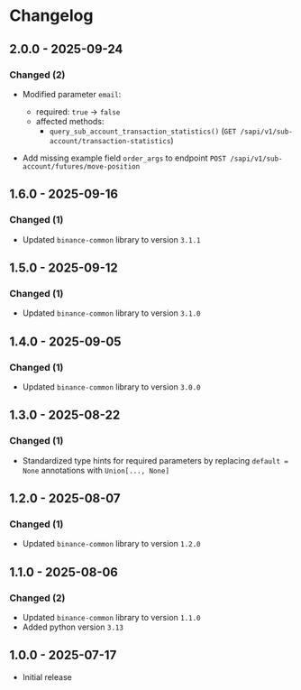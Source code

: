 # Changelog

## 2.0.0 - 2025-09-24

### Changed (2)

- Modified parameter `email`:
  - required: `true` → `false`
  - affected methods:
    - `query_sub_account_transaction_statistics()` (`GET /sapi/v1/sub-account/transaction-statistics`)

- Add missing example field `order_args` to endpoint `POST /sapi/v1/sub-account/futures/move-position`

## 1.6.0 - 2025-09-16

### Changed (1)

- Updated `binance-common` library to version `3.1.1`

## 1.5.0 - 2025-09-12

### Changed (1)

- Updated `binance-common` library to version `3.1.0`

## 1.4.0 - 2025-09-05

### Changed (1)

- Updated `binance-common` library to version `3.0.0`

## 1.3.0 - 2025-08-22

### Changed (1)

- Standardized type hints for required parameters by replacing `default = None` annotations with `Union[..., None]`

## 1.2.0 - 2025-08-07

### Changed (1)

- Updated `binance-common` library to version `1.2.0`

## 1.1.0 - 2025-08-06

### Changed (2)

- Updated `binance-common` library to version `1.1.0`
- Added python version `3.13`

## 1.0.0 - 2025-07-17

- Initial release
